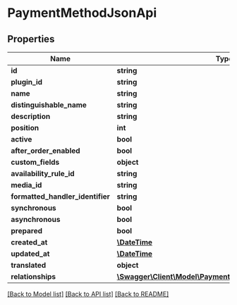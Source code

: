 # PaymentMethodJsonApi

## Properties
Name | Type | Description | Notes
------------ | ------------- | ------------- | -------------
**id** | **string** |  | [optional] 
**plugin_id** | **string** |  | [optional] 
**name** | **string** |  | 
**distinguishable_name** | **string** |  | [optional] 
**description** | **string** |  | [optional] 
**position** | **int** |  | [optional] 
**active** | **bool** |  | [optional] 
**after_order_enabled** | **bool** |  | [optional] 
**custom_fields** | **object** |  | [optional] 
**availability_rule_id** | **string** |  | [optional] 
**media_id** | **string** |  | [optional] 
**formatted_handler_identifier** | **string** |  | [optional] 
**synchronous** | **bool** |  | [optional] 
**asynchronous** | **bool** |  | [optional] 
**prepared** | **bool** |  | [optional] 
**created_at** | [**\DateTime**](\DateTime.md) |  | 
**updated_at** | [**\DateTime**](\DateTime.md) |  | [optional] 
**translated** | **object** |  | [optional] 
**relationships** | [**\Swagger\Client\Model\PaymentMethodJsonApiRelationships**](PaymentMethodJsonApiRelationships.md) |  | [optional] 

[[Back to Model list]](../../README.md#documentation-for-models) [[Back to API list]](../../README.md#documentation-for-api-endpoints) [[Back to README]](../../README.md)

